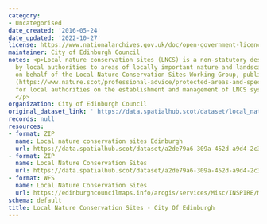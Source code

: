 ```yaml
---
category:
- Uncategorised
date_created: '2016-05-24'
date_updated: '2022-10-27'
license: https://www.nationalarchives.gov.uk/doc/open-government-licence/version/3/
maintainer: City of Edinburgh Council
notes: <p>Local nature conservation sites (LNCS) is a non-statutory designation given
  by local authorities to areas of locally important nature and landscapes. NatureScot,
  on behalf of the Local Nature Conservation Sites Working Group, published guidance
  (https://www.nature.scot/professional-advice/protected-areas-and-species/protected-areas/local-designations/local-nature-conservation-sites)
  for local authorities on the establishment and management of LNCS systems in Scotland.
  </p>
organization: City of Edinburgh Council
original_dataset_link: ' https://data.spatialhub.scot/dataset/local_nature_conservation_sites-ce'
records: null
resources:
- format: ZIP
  name: Local nature conservation sites Edinburgh
  url: https://data.spatialhub.scot/dataset/a2de79a6-309a-452d-a9d4-2c3f3804ad95/resource/c79e94b0-716f-4c07-8e52-c98ffc00c3ea/download/forspatialhub.zip
- format: ZIP
  name: Local Nature Conservation Sites
  url: https://data.spatialhub.scot/dataset/a2de79a6-309a-452d-a9d4-2c3f3804ad95/resource/6f7109fb-3002-4458-801d-fd5f9f2f230c/download/lncs_jan2019_update.zip
- format: WFS
  name: Local Nature Conservation Sites
  url: https://edinburghcouncilmaps.info/arcgis/services/Misc/INSPIRE/MapServer/WFSServer?
schema: default
title: Local Nature Conservation Sites - City Of Edinburgh
---
```

